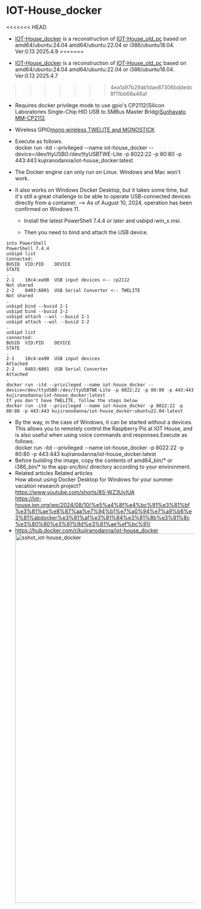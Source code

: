 # IOT-House_docker
<<<<<<< HEAD
- [IOT-House_docker](https://github.com/kujiranodanna/IOT-House_docker) is a reconstruction of [IOT-House_old_pc](https://github.com/kujiranodanna/IOT-House_old_pc) based on amd64/ubuntu:24.04 amd64/ubuntu:22.04 or i386/ubuntu18.04. Ver:0.13 2025.4.9
=======

- [IOT-House_docker](https://github.com/kujiranodanna/IOT-House_docker) is a reconstruction of [IOT-House_old_pc](https://github.com/kujiranodanna/IOT-House_old_pc) based on amd64/ubuntu:24.04 amd64/ubuntu:22.04 or i386/ubuntu18.04. Ver:0.13 2025.4.7

>>>>>>> 4ea1a97b29ab1dae87306bddedc8f11bb68a46af
- Requires docker privilege mode to use gpio's CP2112(Silicon Laboratories Single-Chip HID USB to SMBus Master Bridg)[Sunhayato MM-CP2112](https://amzn.to/3MhbeOd).
- Wireless GPIO[mono wireless TWELITE and MONOSTICK](https://amzn.to/3YYzDj4)
- Execute as follows.<br>
  docker run -itd --privileged --name iot-house_docker --device=/dev/ttyUSB0:/dev/ttyUSBTWE-Lite -p 8022:22 -p 80:80 -p 443:443 kujiranodanna/iot-house_docker:latest
- The Docker engine can only run on Linux. Windows and Mac won't work.
- It also works on Windows Docker Desktop, but it takes some time, but it's still a great challenge to be able to operate USB-connected devices directly from a container.
  --> As of August 10, 2024, operation has been confirmed on Windows 11.

  - Install the latest PowerShell 7.4.4 or later and usbipd-win_x.msi.

  - Then you need to bind and attach the USB device.
```
into PowerShell
PowerShell 7.4.4
usbipd list    
Connected:
BUSID  VID:PID    DEVICE                                                        STATE
.
2-1    10c4:ea90  USB input devices <-- cp2112                                  Not shared
2-2    0403:6001  USB Serial Converter <-- TWELITE                              Not shared
.
usbipd bind --busid 2-1
usbipd bind --busid 2-2
usbipd attach --wsl --busid 2-1
usbipd attach --wsl --busid 2-2
.
usbipd list    
connected:
BUSID  VID:PID    DEVICE                                                        STATE
.
2-1    10c4:ea90  USB input devices                                           Attached
2-2    0403:6001  USB Serial Converter                                        Attached
.
docker run -itd --privileged --name iot-house_docker --device=/dev/ttyUSB0:/dev/ttyUSBTWE-Lite -p 8022:22 -p 80:80 -p 443:443 kujiranodanna/iot-house_docker:latest
If you don't have TWELITE, follow the steps below
docker run -itd --privileged --name iot-house_docker -p 8022:22 -p 80:80 -p 443:443 kujiranodanna/iot-house_docker:ubuntu22.04-latest
```
- By the way, in the case of Windows, it can be started without a devices.
This allows you to remotely control the Raspberry Pis at IOT House, and is also useful when using voice commands and responses.Execute as follows.<br>
  docker run -itd --privileged --name iot-house_docker -p 8022:22 -p 80:80 -p 443:443 kujiranodanna/iot-house_docker:latest
- Before building the image, copy the contents of amd64_bin/* or i386_bin/* to the app-src/bin/ directory according to your environment.
- Related articles Related articles<br>
How about using Docker Desktop for Windows for your summer vacation research project?<br>
  https://www.youtube.com/shorts/8S-WZ3UvIUA<br>
  https://iot-house.jpn.org/wp/2024/08/10/%e5%a4%8f%e4%bc%91%e3%81%bf%e3%81%ae%e8%87%aa%e7%94%b1%e7%a0%94%e7%a9%b6%e3%81%abdocker%e3%81%af%e3%81%84%e3%81%8b%e3%81%8c%e3%80%80%e3%81%9d%e3%81%ae%ef%bc%91/
- https://hub.docker.com/r/kujiranodanna/iot-house_docker<img width="986" alt="sshot_iot-house_docker" src="https://user-images.githubusercontent.com/70492305/143548255-1ff3dd03-4130-466d-8f81-b4f95b112208.png">
